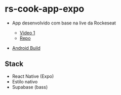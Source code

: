 # rs-cook-app-expo

- App desenvolvido com base na live da Rockeseat
    - [Video 1](https://www.youtube.com/watch?v=xmtDatG6SZk)
    - [Repo](https://github.com/orodrigogo/react-native-na-pratica-1)

- [Android Build](https://expo.dev/artifacts/eas/iq5bjeFthT3B2V5rHyPeCm.apk)

## Stack
- React Native (Expo)
- Estilo nativo
- Supabase (bass)

 
